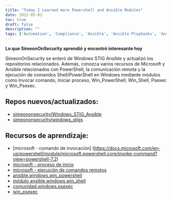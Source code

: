 ```yaml
---
title: "Today I Learned more Powershell and Ansible Modules"
date: 2022-05-03
toc: true
draft: false
description: ""
tags: ['Automation', 'Compliance', 'Ansible', 'Ansible Playbooks', 'Ansible Collections', 'GitHub', 'RunAs', 'Invoke-Command', 'Start-Process', 'win_powershell', 'win_shell', 'psexec', 'win_psexec']
---
```


   **Lo que SimeonOnSecurity aprendió y encontró interesante hoy**  SimeonOnSecurity se enteró de Windows STIG Ansible y actualizó los repositorios relacionados. Además, conozca varios recursos de Microsoft y Ansible relacionados con PowerShell, la comunicación remota y la ejecución de comandos Shell/PowerShell en Windows mediante módulos como Invocar comando, Iniciar proceso, Win_PowerShell, Win_Shell, Psexec y Win_Psexec.  ## Repos nuevos/actualizados:  - [simeononsecurity/Windows_STIG_Ansible](https://github.com/simeononsecurity/Windows_STIG_Ansible) - [simeononsecurity/windows_stigs](https://galaxy.ansible.com/simeononsecurity/windows_stigs)  ## Recursos de aprendizaje: - [microsoft - comando de invocación] (https://docs.microsoft.com/en-us/powershell/module/microsoft.powershell.core/invoke-command?view=powershell-7.2) - [microsoft - proceso de inicio](https://docs.microsoft.com/en-us/powershell/module/microsoft.powershell.management/start-process?view=powershell-7.2) - [microsoft - ejecución de comandos remotos](https://docs.microsoft.com/en-us/powershell/scripting/learn/remoting/running-remote-commands?view=powershell-7.2) - [ansible.windows.win_powershell](https://docs.ansible.com/ansible/latest/collections/ansible/windows/win_powershell_module.html) - [módulo ansible.windows.win_shell](https://docs.ansible.com/ansible/latest/collections/ansible/windows/win_shell_module.html) - [comunidad.windows.psexec](https://docs.ansible.com/ansible/latest/collections/community/windows/psexec_module.html) - [win_psexec](https://docs.ansible.com/ansible/2.5/modules/win_psexec_module.html)